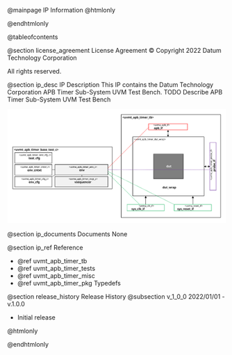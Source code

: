 @mainpage IP Information
@htmlonly
<div class="autonumbering">
@endhtmlonly



@tableofcontents



@section license_agreement License Agreement
© Copyright 2022 Datum Technology Corporation

All rights reserved.



@section ip_desc IP Description
This IP contains the Datum Technology Corporation APB Timer Sub-System UVM Test Bench.
TODO Describe APB Timer Sub-System UVM Test Bench

![APB Timer Sub-System UVM Test Bench Block Diagram](tb_block_diagram.svg)


@section ip_documents Documents
None


@section ip_ref Reference
 * @ref uvmt_apb_timer_tb
 * @ref uvmt_apb_timer_tests
 * @ref uvmt_apb_timer_misc
 * @ref uvmt_apb_timer_pkg Typedefs


@section release_history Release History
@subsection v_1_0_0 2022/01/01 - v.1.0.0
- Initial release



@htmlonly
</div>
@endhtmlonly